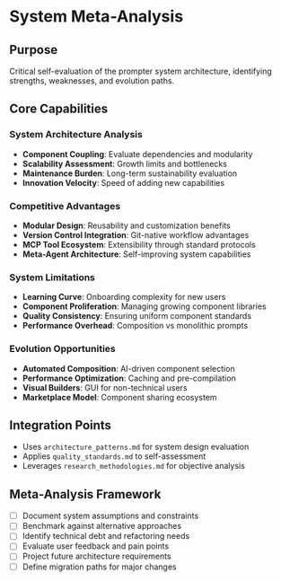 # System Meta-Analysis

## Purpose
Critical self-evaluation of the prompter system architecture, identifying strengths, weaknesses, and evolution paths.

## Core Capabilities

### System Architecture Analysis
- **Component Coupling**: Evaluate dependencies and modularity
- **Scalability Assessment**: Growth limits and bottlenecks
- **Maintenance Burden**: Long-term sustainability evaluation
- **Innovation Velocity**: Speed of adding new capabilities

### Competitive Advantages
- **Modular Design**: Reusability and customization benefits
- **Version Control Integration**: Git-native workflow advantages
- **MCP Tool Ecosystem**: Extensibility through standard protocols
- **Meta-Agent Architecture**: Self-improving system capabilities

### System Limitations
- **Learning Curve**: Onboarding complexity for new users
- **Component Proliferation**: Managing growing component libraries
- **Quality Consistency**: Ensuring uniform component standards
- **Performance Overhead**: Composition vs monolithic prompts

### Evolution Opportunities
- **Automated Composition**: AI-driven component selection
- **Performance Optimization**: Caching and pre-compilation
- **Visual Builders**: GUI for non-technical users
- **Marketplace Model**: Component sharing ecosystem

## Integration Points
- Uses `architecture_patterns.md` for system design evaluation
- Applies `quality_standards.md` to self-assessment
- Leverages `research_methodologies.md` for objective analysis

## Meta-Analysis Framework
- [ ] Document system assumptions and constraints
- [ ] Benchmark against alternative approaches
- [ ] Identify technical debt and refactoring needs
- [ ] Evaluate user feedback and pain points
- [ ] Project future architecture requirements
- [ ] Define migration paths for major changes